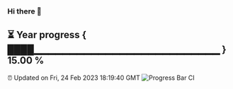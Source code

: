 ### Hi there 👋
⏳ Year progress { ████▁▁▁▁▁▁▁▁▁▁▁▁▁▁▁▁▁▁▁▁▁▁▁▁▁▁ } 15.00 %
---
⏰ Updated on Fri, 24 Feb 2023 18:19:40 GMT
![Progress Bar CI](https://github.com/liununu/liununu/workflows/Progress%20Bar%20CI/badge.svg)
